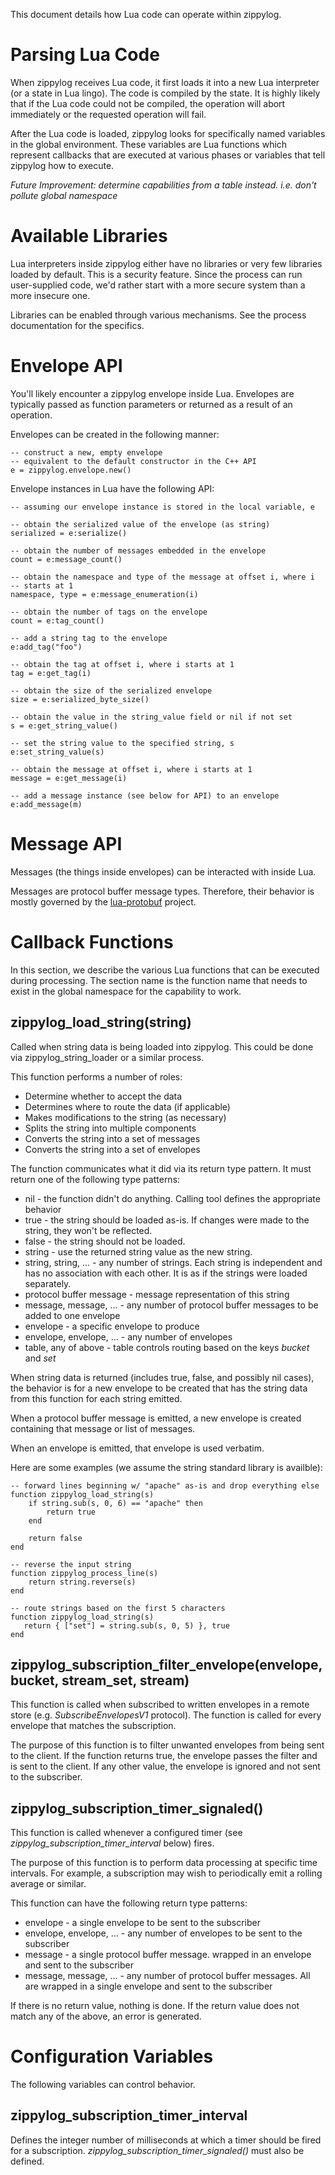 This document details how Lua code can operate within zippylog.

# Parsing Lua Code

When zippylog receives Lua code, it first loads it into a new Lua interpreter
(or a state in Lua lingo). The code is compiled by the state. It is highly
likely that if the Lua code could not be compiled, the operation will abort
immediately or the requested operation will fail.

After the Lua code is loaded, zippylog looks for specifically named variables
in the global environment. These variables are Lua functions which represent
callbacks that are executed at various phases or variables that tell zippylog
how to execute.

*Future Improvement: determine capabilities from a table instead. i.e. don't
pollute global namespace*

# Available Libraries

Lua interpreters inside zippylog either have no libraries or very few
libraries loaded by default. This is a security feature. Since the process can
run user-supplied code, we'd rather start with a more secure system than a
more insecure one.

Libraries can be enabled through various mechanisms. See the process
documentation for the specifics.

# Envelope API

You'll likely encounter a zippylog envelope inside Lua. Envelopes are
typically passed as function parameters or returned as a result of an
operation.

Envelopes can be created in the following manner:

    -- construct a new, empty envelope
    -- equivalent to the default constructor in the C++ API
    e = zippylog.envelope.new()

Envelope instances in Lua have the following API:

    -- assuming our envelope instance is stored in the local variable, e

    -- obtain the serialized value of the envelope (as string)
    serialized = e:serialize()

    -- obtain the number of messages embedded in the envelope
    count = e:message_count()

    -- obtain the namespace and type of the message at offset i, where i
    -- starts at 1
    namespace, type = e:message_enumeration(i)

    -- obtain the number of tags on the envelope
    count = e:tag_count()

    -- add a string tag to the envelope
    e:add_tag("foo")

    -- obtain the tag at offset i, where i starts at 1
    tag = e:get_tag(i)

    -- obtain the size of the serialized envelope
    size = e:serialized_byte_size()

    -- obtain the value in the string_value field or nil if not set
    s = e:get_string_value()

    -- set the string value to the specified string, s
    e:set_string_value(s)

    -- obtain the message at offset i, where i starts at 1
    message = e:get_message(i)

    -- add a message instance (see below for API) to an envelope
    e:add_message(m)

# Message API

Messages (the things inside envelopes) can be interacted with inside Lua.

Messages are protocol buffer message types. Therefore, their behavior is
mostly governed by the
[lua-protobuf](https://github.com/indygreg/lua-protobuf) project.

# Callback Functions

In this section, we describe the various Lua functions that can be executed
during processing. The section name is the function name that needs to exist
in the global namespace for the capability to work.

## zippylog_load_string(string)

Called when string data is being loaded into zippylog. This could be done via
zippylog_string_loader or a similar process.

This function performs a number of roles:

* Determine whether to accept the data
* Determines where to route the data (if applicable)
* Makes modifications to the string (as necessary)
* Splits the string into multiple components
* Converts the string into a set of messages
* Converts the string into a set of envelopes

The function communicates what it did via its return type pattern. It must
return one of the following type patterns:

* nil - the function didn't do anything. Calling tool defines the appropriate
behavior
* true - the string should be loaded as-is. If changes were made to the
string, they won't be reflected.
* false - the string should not be loaded.
* string - use the returned string value as the new string.
* string, string, ... - any number of strings. Each string is independent and
has no association with each other. It is as if the strings were loaded
separately.
* protocol buffer message - message representation of this string
* message, message, ... - any number of protocol buffer messages to be added
to one envelope
* envelope - a specific envelope to produce
* envelope, envelope, ... - any number of envelopes
* table, any of above - table controls routing based on the keys *bucket* and
*set*

When string data is returned (includes true, false, and possibly nil cases),
the behavior is for a new envelope to be created that has the string data from
this function for each string emitted.

When a protocol buffer message is emitted, a new envelope is created
containing that message or list of messages.

When an envelope is emitted, that envelope is used verbatim.

Here are some examples (we assume the string standard library is availble):

    -- forward lines beginning w/ "apache" as-is and drop everything else
    function zippylog_load_string(s)
        if string.sub(s, 0, 6) == "apache" then
            return true
        end

        return false
    end

    -- reverse the input string
    function zippylog_process_line(s)
        return string.reverse(s)
    end

    -- route strings based on the first 5 characters
    function zippylog_load_string(s)
       return { ["set"] = string.sub(s, 0, 5) }, true
    end

## zippylog_subscription_filter_envelope(envelope, bucket, stream_set, stream)

This function is called when subscribed to written envelopes in a remote store
(e.g. *SubscribeEnvelopesV1* protocol). The function is called for every
envelope that matches the subscription.

The purpose of this function is to filter unwanted envelopes from being sent
to the client. If the function returns true, the envelope passes the filter
and is sent to the client. If any other value, the envelope is ignored and not
sent to the subscriber.

## zippylog_subscription_timer_signaled()

This function is called whenever a configured timer (see
*zippylog_subscription_timer_interval* below) fires.

The purpose of this function is to perform data processing at specific time
intervals. For example, a subscription may wish to periodically emit a rolling
average or similar.

This function can have the following return type patterns:

* envelope - a single envelope to be sent to the subscriber
* envelope, envelope, ... - any number of envelopes to be sent to the
subscriber
* message - a single protocol buffer message. wrapped in an envelope and sent
to the subscriber
* message, message, ... - any number of protocol buffer messages. All are
wrapped in a single envelope and sent to the subscriber

If there is no return value, nothing is done. If the return value does not
match any of the above, an error is generated.

# Configuration Variables

The following variables can control behavior.

## zippylog_subscription_timer_interval

Defines the integer number of milliseconds at which a timer should be fired
for a subscription. *zippylog_subscription_timer_signaled()* must also be
defined.

